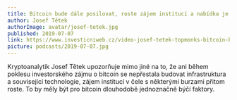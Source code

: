 ```yaml
---
title: Bitcoin bude dále posilovat, roste zájem institucí a nabídka je omezená
author: Josef Tětek
authorImage: avatar/josef-tetek.jpg
published: 2019-07-07
link: https://www.investicniweb.cz/video-josef-tetek-topmonks-bitcoin-bude-dale-posilovat-roste-zajem-instituci-a-nabidka-je-omezena/
picture: podcasts/2019-07-07.jpg
---
```


Kryptoanalytik Josef Tětek upozorňuje mimo jiné na to, že ani během poklesu investorského zájmu o bitcoin se nepřestala budovat infrastruktura a související technologie, zájem institucí v čele s některými burzami přitom roste. To by měly být pro bitcoin dlouhodobě jednoznačně býčí faktory.
